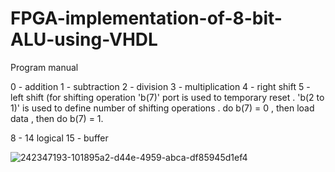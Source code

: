 # FPGA-implementation-of-8-bit-ALU-using-VHDL
Program manual

0 - addition 1 - subtraction 2 - division 3 - multiplication 4 - right shift 5 - left shift (for shifting operation 'b(7)' port is used to temporary reset . 'b(2 to 1)' is used to define number of shifting operations . do b(7) = 0 , then load data , then do b(7) = 1.

8 - 14 logical 15 - buffer

![242347193-101895a2-d44e-4959-abca-df85945d1ef4](https://github.com/dhirajchandra45/FPGA-implementation-of-8-bit-ALU-using-VHDL/assets/78075510/2bc9e2fb-b069-494c-b055-b3ea08e991b1)
